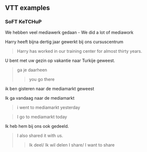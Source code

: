 ## VTT examples

### SoFT KeTCHuP

We hebben veel mediawerk gedaan - We did a lot of mediawork

Harry heeft bijna dertig jaar gewerkt bij ons cursuscentrum

> Harry has worked in our training center for almost thirty years.

U bent met uw gezin op vakantie naar Turkije geweest.

> ga je daarheen
>
> > you go there

ik ben gisteren naar de mediamarkt geweest

Ik ga vandaag naar de mediamarkt

> i went to mediamarkt yesterday

> I go to mediamarkt today

Ik heb hem bij ons ook gedeeld.

> I also shared it with us.
>
> > Ik deel/ Ik wil delen
> > I share/ I want to share
